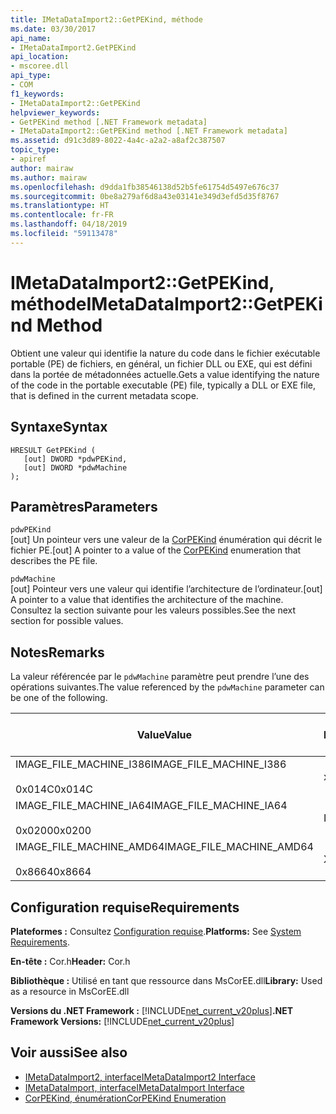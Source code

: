 ```yaml
---
title: IMetaDataImport2::GetPEKind, méthode
ms.date: 03/30/2017
api_name:
- IMetaDataImport2.GetPEKind
api_location:
- mscoree.dll
api_type:
- COM
f1_keywords:
- IMetaDataImport2::GetPEKind
helpviewer_keywords:
- GetPEKind method [.NET Framework metadata]
- IMetaDataImport2::GetPEKind method [.NET Framework metadata]
ms.assetid: d91c3d89-8022-4a4c-a2a2-a8af2c387507
topic_type:
- apiref
author: mairaw
ms.author: mairaw
ms.openlocfilehash: d9dda1fb38546138d52b5fe61754d5497e676c37
ms.sourcegitcommit: 0be8a279af6d8a43e03141e349d3efd5d35f8767
ms.translationtype: HT
ms.contentlocale: fr-FR
ms.lasthandoff: 04/18/2019
ms.locfileid: "59113478"
---
```

# <a name="imetadataimport2getpekind-method"></a><span data-ttu-id="87fa9-102">IMetaDataImport2::GetPEKind, méthode</span><span class="sxs-lookup"><span data-stu-id="87fa9-102">IMetaDataImport2::GetPEKind Method</span></span>
<span data-ttu-id="87fa9-103">Obtient une valeur qui identifie la nature du code dans le fichier exécutable portable (PE) de fichiers, en général, un fichier DLL ou EXE, qui est défini dans la portée de métadonnées actuelle.</span><span class="sxs-lookup"><span data-stu-id="87fa9-103">Gets a value identifying the nature of the code in the portable executable (PE) file, typically a DLL or EXE file, that is defined in the current metadata scope.</span></span>  
  
## <a name="syntax"></a><span data-ttu-id="87fa9-104">Syntaxe</span><span class="sxs-lookup"><span data-stu-id="87fa9-104">Syntax</span></span>  
  
```  
HRESULT GetPEKind (  
   [out] DWORD *pdwPEKind,  
   [out] DWORD *pdwMachine  
);  
```  
  
## <a name="parameters"></a><span data-ttu-id="87fa9-105">Paramètres</span><span class="sxs-lookup"><span data-stu-id="87fa9-105">Parameters</span></span>  
 `pdwPEKind`  
 <span data-ttu-id="87fa9-106">[out] Un pointeur vers une valeur de la [CorPEKind](../../../../docs/framework/unmanaged-api/metadata/corpekind-enumeration.md) énumération qui décrit le fichier PE.</span><span class="sxs-lookup"><span data-stu-id="87fa9-106">[out] A pointer to a value of the [CorPEKind](../../../../docs/framework/unmanaged-api/metadata/corpekind-enumeration.md) enumeration that describes the PE file.</span></span>  
  
 `pdwMachine`  
 <span data-ttu-id="87fa9-107">[out] Pointeur vers une valeur qui identifie l’architecture de l’ordinateur.</span><span class="sxs-lookup"><span data-stu-id="87fa9-107">[out] A pointer to a value that identifies the architecture of the machine.</span></span> <span data-ttu-id="87fa9-108">Consultez la section suivante pour les valeurs possibles.</span><span class="sxs-lookup"><span data-stu-id="87fa9-108">See the next section for possible values.</span></span>  
  
## <a name="remarks"></a><span data-ttu-id="87fa9-109">Notes</span><span class="sxs-lookup"><span data-stu-id="87fa9-109">Remarks</span></span>  
 <span data-ttu-id="87fa9-110">La valeur référencée par le `pdwMachine` paramètre peut prendre l’une des opérations suivantes.</span><span class="sxs-lookup"><span data-stu-id="87fa9-110">The value referenced by the `pdwMachine` parameter can be one of the following.</span></span>  
  
|<span data-ttu-id="87fa9-111">Value</span><span class="sxs-lookup"><span data-stu-id="87fa9-111">Value</span></span>|<span data-ttu-id="87fa9-112">Architecture de l’ordinateur</span><span class="sxs-lookup"><span data-stu-id="87fa9-112">Machine architecture</span></span>|  
|-----------|--------------------------|  
|<span data-ttu-id="87fa9-113">IMAGE_FILE_MACHINE_I386</span><span class="sxs-lookup"><span data-stu-id="87fa9-113">IMAGE_FILE_MACHINE_I386</span></span><br /><br /> <span data-ttu-id="87fa9-114">0x014C</span><span class="sxs-lookup"><span data-stu-id="87fa9-114">0x014C</span></span>|<span data-ttu-id="87fa9-115">x86</span><span class="sxs-lookup"><span data-stu-id="87fa9-115">x86</span></span>|  
|<span data-ttu-id="87fa9-116">IMAGE_FILE_MACHINE_IA64</span><span class="sxs-lookup"><span data-stu-id="87fa9-116">IMAGE_FILE_MACHINE_IA64</span></span><br /><br /> <span data-ttu-id="87fa9-117">0x0200</span><span class="sxs-lookup"><span data-stu-id="87fa9-117">0x0200</span></span>|<span data-ttu-id="87fa9-118">Intel IPF</span><span class="sxs-lookup"><span data-stu-id="87fa9-118">Intel IPF</span></span>|  
|<span data-ttu-id="87fa9-119">IMAGE_FILE_MACHINE_AMD64</span><span class="sxs-lookup"><span data-stu-id="87fa9-119">IMAGE_FILE_MACHINE_AMD64</span></span><br /><br /> <span data-ttu-id="87fa9-120">0x8664</span><span class="sxs-lookup"><span data-stu-id="87fa9-120">0x8664</span></span>|<span data-ttu-id="87fa9-121">X64</span><span class="sxs-lookup"><span data-stu-id="87fa9-121">x64</span></span>|  
  
## <a name="requirements"></a><span data-ttu-id="87fa9-122">Configuration requise</span><span class="sxs-lookup"><span data-stu-id="87fa9-122">Requirements</span></span>  
 <span data-ttu-id="87fa9-123">**Plateformes :** Consultez [Configuration requise](../../../../docs/framework/get-started/system-requirements.md).</span><span class="sxs-lookup"><span data-stu-id="87fa9-123">**Platforms:** See [System Requirements](../../../../docs/framework/get-started/system-requirements.md).</span></span>  
  
 <span data-ttu-id="87fa9-124">**En-tête :** Cor.h</span><span class="sxs-lookup"><span data-stu-id="87fa9-124">**Header:** Cor.h</span></span>  
  
 <span data-ttu-id="87fa9-125">**Bibliothèque :** Utilisé en tant que ressource dans MsCorEE.dll</span><span class="sxs-lookup"><span data-stu-id="87fa9-125">**Library:** Used as a resource in MsCorEE.dll</span></span>  
  
 <span data-ttu-id="87fa9-126">**Versions du .NET Framework :** [!INCLUDE[net_current_v20plus](../../../../includes/net-current-v20plus-md.md)]</span><span class="sxs-lookup"><span data-stu-id="87fa9-126">**.NET Framework Versions:** [!INCLUDE[net_current_v20plus](../../../../includes/net-current-v20plus-md.md)]</span></span>  
  
## <a name="see-also"></a><span data-ttu-id="87fa9-127">Voir aussi</span><span class="sxs-lookup"><span data-stu-id="87fa9-127">See also</span></span>

- [<span data-ttu-id="87fa9-128">IMetaDataImport2, interface</span><span class="sxs-lookup"><span data-stu-id="87fa9-128">IMetaDataImport2 Interface</span></span>](../../../../docs/framework/unmanaged-api/metadata/imetadataimport2-interface.md)
- [<span data-ttu-id="87fa9-129">IMetaDataImport, interface</span><span class="sxs-lookup"><span data-stu-id="87fa9-129">IMetaDataImport Interface</span></span>](../../../../docs/framework/unmanaged-api/metadata/imetadataimport-interface.md)
- [<span data-ttu-id="87fa9-130">CorPEKind, énumération</span><span class="sxs-lookup"><span data-stu-id="87fa9-130">CorPEKind Enumeration</span></span>](../../../../docs/framework/unmanaged-api/metadata/corpekind-enumeration.md)
